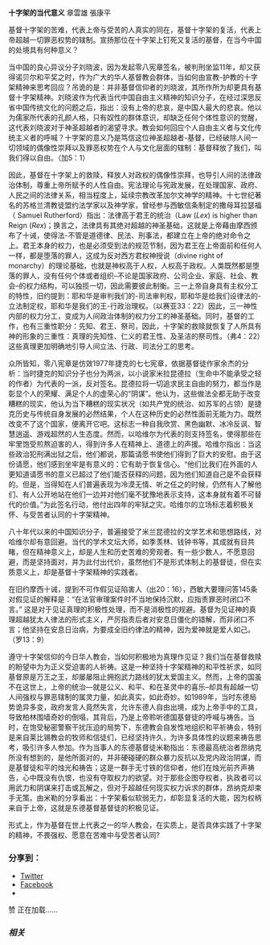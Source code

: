 **十字架的当代意义** 章雲雄 張康平

基督十字架的苦难，代表上帝与受苦的人真实的同在，基督十字架的复活，代表上帝超越一切罪恶权势的辖制。宣扬那位在十字架上钉死又复活的基督，在当今中国的处境具有何种意义？

当中国的良心异议分子刘晓波，因为发起零八宪章签名，被判刑坐监11年，却又获得诺贝尔和平奖之时，作为广大的华人基督教会群体，当如何由宣教-护教的十字架精神来思考回应？吊诡的是：并非基督信仰者的刘晓波，其所作所为却更具有基督十字架精神。刘晓波作为代表当代中国自由主义精神的知识分子，在经过深思反省中国传统文化的问题之后，指出：没有上帝的悲哀，是中国人最大的悲哀。他以为儒家所代表的孔颜人格，只有奴性的群体意识，却缺乏任何个体性意识的觉醒，这代表刘晓波对于神圣超越者的渴望寻求。教会如何回应个人自由主义者与文化传统主义者的呼喊？十字架的意义乃是笃信这位神圣超越者-基督，已经破除人间一切领域的偶像性崇拜以及罪恶权势在个人与文化层面的辖制：基督释放了我们，叫我们得以自由。（加5：1）

因此，基督在十字架上的救赎，释放人对政权的偶像性崇拜，也导引人间的法律政治体制，尊重上帝所赋予的人性自由。宪法理论与宪政发展，在处理国家、政府、人民之间的法律关系，相当程度上，延续宗教改革加尔文神学的精神。十七世纪著名的苏格兰清教徒盟约法学家以及神学家，曾经参与西敏信条制定的撒母耳拉瑟福（ Samuel Rutherford）指出：法律高于君王的统治（Law (_Lex_) is higher than Reign (_Rex_)；换言之，法律具有其绝对超越的神圣基础，这就是上帝藉由摩西颁布了十诫，使得法-不管是道德律、民法、刑事法，都建立在上帝的绝对命令之上。君王本身的权力，也是必须受到法的规范节制，因为君王在上帝面前和任何人一样，都是堕落的罪人，这成为反对西方君权神授说（divine right of monarchy）的理论基础，也就是神权高于人权，人权高于政权。人类既然都是堕落的罪人，没有任何个体或者组织–不论是国家政府、公司企业、家庭、社会、教会–的权力结构，可以独揽一切，因此需要彼此制衡。三一上帝自身具有主权分工的特性，旧约提到：耶和华是审判我们的-司法审判权，耶和华是给我们设律法的-立法制定权，耶和华是我们的王-行政治理权。（以赛亚33：22）因此，三一神性内部的权力分工，变成为人间政治体制的权力分工的神圣基础。同时，基督的工作，也有三重性职分：先知、君王、祭司，因此，十字架的救赎就恢复了人所具有神的形象的三重性：真理的先知性、仁义的君王性、及圣洁的祭司性。（弗4：22）这些真理更加明确地引导人间立法、行政、司法分工的思考。

众所皆知，零八宪章是仿效1977年捷克的七七宪章，依据基督徒作家余杰的分析：当时捷克的知识分子也分为两派，以小说家米拉昆德拉（生命中不能承受之轻的作者）为代表的一派，反对签名。昆德拉将一切追求民主自由的努力，都当作是彰显个人的荣耀、满足个人的虚荣心的“阴谋”。他认为，这些做法全都无助于改变糟糕的现实，他认为当下糟糕的现实状况（如共产党的统治、如苏军的占领）是捷克历史与传统自身发展的必然结果，个人在这种历史的必然性面前无能为力。既然改变不了这个国家，便离开它吧。这标志一种自我欣赏、黑色幽默、冰冷反讽、智慧逍遥、游戏超然的人生态度。然而，以哈维尔为代表的则支持签名，使得那些在牢里饱受煎熬迫害的人，得到许多人在精神上、道德上的声援。哈维尔指出：当这些政治犯刑满出狱之后，他们都说，那篇请愿书使他们得到了巨大的安慰。由于这份请愿，他们感到坐牢是有意义的：它有助于恢复信心。“他们比我们在外面的人更知道请愿书的意义已超过了他们能否获释的问题，因为他们知道自己是不会获释的。但是，当得知在人们普遍表现为冷漠无情、听之任之的时候，仍然有人了解他们、有人公开地站在他们一边并对他们毫不犹豫地表示支持，这本身就有着不可替代的价值。”为此签名行动，他付出四年的牢狱之灾。哈维尔的立场标志着积极关怀、与受苦者认同的十字架精神。

八十年代以来的中国知识分子，普遍接受了米兰昆德拉的文学艺术和思想路线，对哈维尔却有意回避。当代的学术文坛大师，如季羡林、钱钟书等，其成就有目共睹，但在精神意义上，却是人生和历史苦难的旁观者。有一些少数人，不愿意回避，而是坚持面对，并为此付出代价，虽然他们不是形式体制上的基督徒，但在实质意义上，却是基督十字架精神的实践者。

在旧约摩西十诫，提到不可作假见证陷害人（出20：16），西敏大要理问答145条对假见证的解释是：“在法官审理案件时不当地保持沉默，应指责罪恶时闭口不言。” 这是对于见证真理的积极性处理，而不是消极性的规避。基督为见证神的真理超越犹太人律法的形式主义，严厉指责后者对安息日僵化的错解，而非闭口不言；他坚持在安息日治病，为要成全旧约律法的精神，因为爱神就是爱人如己。（罗13：9）

遵守十字架信仰的今日华人教会，当如何积极地为真理作见证？我们当在基督救赎的盼望中为为正义受迫害的人祈祷。这是一种坚持十字架精神的和平性祈求，如同基督原是万王之王，却屡屡阻止拥抱武力路线的犹太爱国主义。然而，上帝的国虽不在这世上，上帝的统治—就是公义、和平、和在圣灵中的喜乐–却具有超越一切人间强权与罪恶辖制的属灵力量，如此真实，如此奇妙。如1989年，当时东德局势诡异多变，政府发言人竟然失言，允许东德人自由出境，成为上帝手中的工具，导致柏林围墙奇妙的倒塌，其背后，乃是上帝聆听德国基督徒的呼喊与祷告。当时，在饱受秘密警察干扰压迫的局势下，东德教会自发性地组织和平祈祷会，特别是来自莱比锡教会的牧师和信徒们，已经坚持许久，为许多具体性的议题来祷告思考，吸引许多人参加。作为当事人的东德基督徒米勒指出：东德最高统治者昂纳克所没有想到的，是他所面对的，并非硬碰硬的群众暴力反抗以及党内政治阴谋，而是基督徒和平的烛光和祷告；这是一群手无寸铁的信仰者，他们在烛光前齐声祷告，心中既没有仇恨，也没有夺取权力的欲望。对于那些企图夺权者，执政者可以用武力和阴谋来打击或瓦解之，但对于超越任何现实权力诉求的群体，昂纳克却束手无策。由米勒的分享看出：十字架看似软弱无力，却彰显复活的大能，因为权柄来自于上帝，这就是东德基督基督徒的积极见证。

形式上，作为基督在世上代表之一的华人教会，在实质上，是否具体实践了十字架的精神，不畏强权、愿意在苦难中与受苦者认同?

### 分享到：

  * [Twitter](https://aubinchang1.wordpress.com/2012/05/04/%e5%8d%81%e5%ad%97%e6%9e%b6%e7%9a%84%e7%95%b6%e4%bb%a3%e6%84%8f%e7%be%a9/?share=twitter "点击分享到Twitter")
  * [Facebook](https://aubinchang1.wordpress.com/2012/05/04/%e5%8d%81%e5%ad%97%e6%9e%b6%e7%9a%84%e7%95%b6%e4%bb%a3%e6%84%8f%e7%be%a9/?share=facebook "点击分享到 Facebook ")
  * 


赞 正在加载……

### _相关_
